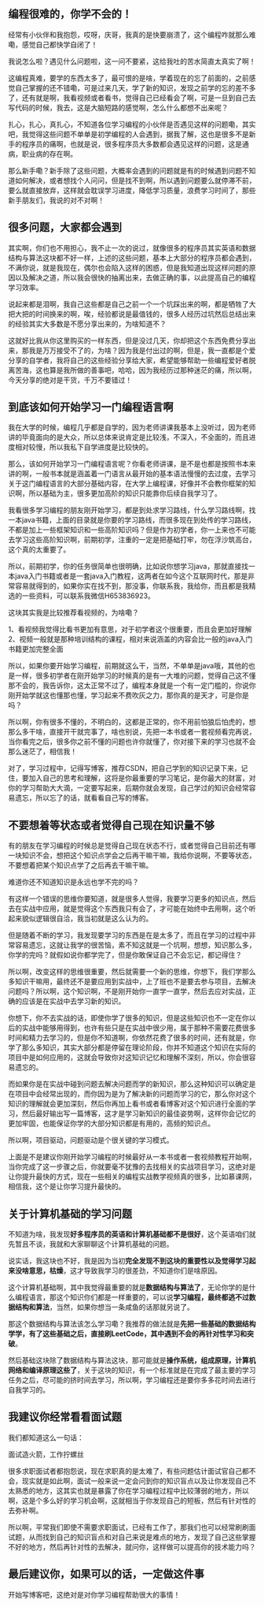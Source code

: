 ## 编程很难的，你学不会的！



经常有小伙伴和我抱怨，哎呀，庆哥，我真的是快要崩溃了，这个编程咋就那么难嘞，感觉自己都快学自闭了！



我说怎么啦？遇见什么问题啦，这一问不要紧，这给我吐的苦水简直太真实了啊！



这编程真难，要学的东西太多了，最可恨的是啥，学着现在的忘了前面的，之前感觉自己掌握的还不错嘞，可是过来几天，学了新的知识，发现之前学的忘的差不多了，还有就是啊，我看视频或者看书，觉得自己已经看会了啊，可是一旦到自己去写代码的时候，我去，这是大脑短路的感觉啊，怎么什么都想不出来呢？



扎心，扎心，真扎心，不知道各位学习编程的小伙伴是否遇见这样的问题嘞，其实吧，我觉得这些问题不单单是初学编程的人会遇到，据我了解，这也是很多不是新手的程序员的痛啊，也就是说，很多程序员大多数都会遇见这样的问题，这是通病，职业病的存在啊。



那么新手嘞？新手除了这些问题，大概率会遇到的问题就是有的时候遇到问题不知道如何解决，或者想找个人问问，但是找不到啊，所以遇到问题要么就停滞不前，要么就直接放弃，这样就会耽误学习进度，降低学习质量，浪费学习时间了，那些新手朋友们，我说的对不对啊！



## 很多问题，大家都会遇到



其实啊，你们也不用担心，我不止一次的说过，就像很多的程序员其实英语和数据结构与算法这块都不好一样，上述的这些问题，基本上大部分的程序员都会遇到，不满你说，就是我现在，偶尔也会陷入这样的困惑，但是我知道出现这样问题的原因以及解决之道，所以我会很快的抽离出来，去做正确的事，以此提高自己的编程学习效率。



说起来都是泪啊，我自己这些都是自己之前一个一个坑踩出来的啊，都是牺牲了大把大把的时间换来的啊，唉，经验都说是最值钱的，很多人经历过坑然后总结出来的经验其实大多数是不愿分享出来的，为啥知道不？



这就好比我从你这里购买的一样东西，但是没过几天，你却把这个东西免费分享出来，那我是万万接受不了的，为啥？因为我是付出过的啊，但是，我一直都是个爱分享的自学者，我将自己的这些经验分享给大家，希望能够帮助一些编程爱好者脱离苦海，这也算是我所做的善事吧，哈哈，因为我经历过那种迷茫的痛，所以啊，今天分享的绝对是干货，千万不要错过！



## 到底该如何开始学习一门编程语言啊



我在大学的时候，编程几乎都是自学的，因为老师讲课我基本上没听过，因为老师讲的毕竟面向的是大众，所以总体来说肯定是比较浅，不深入，不全面的，而且进度相对较慢，所以我私下自学进度是比较快的。



那么，该如何开始学习一门编程语言呢？你看老师讲课，是不是也都是按照书本来讲的啊，一般书本就是涵盖着一门语言从最开始的基本语法慢慢的去过度，去学习关于这门编程语言的大部分基础内容，在大学上编程课，好像并不会教你框架的知识啊，所以基础为主，很多更加高阶的知识只能靠你后续自我学习了。



我看很多学习编程的朋友刚开始学习，都是到处求学习路线，什么学习路线啊，找一本java书籍，上面的目录就是你要的学习路线，而很多现在到处传的学习路线，不都是加上一些框架知识和一些高阶知识吗？但是作为初学者，你一上来也不可能去学习这些高阶知识啊，前期初学，注重的一定是把基础打牢，勿在浮沙筑高台，这个真的太重要了。



所以，前期初学，你的任务很简单也很明确，比如说你想学习java，那就直接找一本java入门书籍或者是一套java入门教程，这两者在如今这个互联网时代，那是非常容易就得到的，如果你实在找不到，那没事，你联系我，我给你，而且都是我精选的一些资料，可以联系我微信H653836923。



这块其实我是比较推荐看视频的，为啥嘞？



1、看视频我觉得比看书更加有意思，对于初学者这个很重要，而且会更加好理解
2、视频一般就是那种培训结构的课程，相对来说涵盖的内容会比一般的java入门书籍更加完整全面



所以，如果你要开始学习编程，前期就这么干，当然，不单单是java哦，其他的也是一样，很多初学者在刚开始学习的时候真的是有一大堆的问题，觉得自己这不懂那不会的，我告诉你，这太正常不过了，编程本身就是一个有一定门槛的，你说你刚开始学就这也懂那也懂，学习起来不费吹灰之力，那你真的是天才，可是你是吗？



所以啊，你有很多不懂的，不明白的，这都是正常的，你不用前怕狼后怕虎的，想那么多干啥，直接开干就完事了，啥也别说，先把一本书或者一套视频看完再说，当你看完之后，很多你之前不懂的问题也许你就懂了，你对接下来的学习也就不会那么迷茫了，相信我！



对了，学习过程中，记得写博客，推荐CSDN，把自己学到的知识记录下来，记住，要加入自己的思考和理解，这将是你最重要的学习笔记，是你最大的财富，对你的学习帮助大大滴，一定要写起来，后期你就会发现，自己学过的知识会经常容易遗忘，所以忘了的话，就看看自己写的博客。



## 不要想着等状态或者觉得自己现在知识量不够



有的朋友在学习编程的时候总是觉得自己现在状态不行，或者觉得自己目前还有哪一块知识不会，想把这个知识点学会之后再干嘛干嘛，我给你说啊，不要等状态，不要想着把某个知识点学了之后再去干嘛干嘛。



难道你还不知道知识是永远也学不完的吗？



有这样一个错误的思维你要知道，就是很多人觉得，我要学习更多的知识点，然后去在实战中应用，就是觉得这个东西我只有会了，才可能在始终中去用啊，这个听起来貌似逻辑很自洽，我当初就是这么认为的。



但是随着不断的学习，我发现要学习的东西是在是太多了，而且在学习的过程中非常容易遗忘，这就让我学的很苦恼，素不知这就是一个坑啊，想想，知识那么多，你学的完吗？就假如说你都学完了，但是你敢保证自己不会忘记，都记得住？



所以啊，改变这样的思维很重要，然后就需要一个新的思维，你想下，我们学那么多知识干嘛用，最终还不是要应用到实战中，上了班也不是要去参与项目，去解决问题吗？所以啊，这个知识啊，不是刚开始你一直学一直学，然后去应对实战，正确的应该是在实战中去学习新的知识。



你想下，你不去实战的话，即使你学了很多的知识，但是这些知识也不一定在你以后的实战中能够用得到，也许有些只是在实战中很少用，属于那种不需要花费很多时间和精力去学习的，但是你不知道啊，你依然花费了很多的时间，还有就是，你学了那么多知识，其实大部分都是停留在理论阶段，你并不知道这个知识在实际的项目中是如何应用的，这就会导致你对这知识记忆和理解不深刻，所以，你会很容易遗忘的。



而如果你是在实战中碰到问题去解决问题而学的新知识，那么这种知识可以确定是在项目中会经常出现的，而你因为是为了解决新的问题而学习的它，那么你对这个知识的理解就会更加深刻，然后你再加上看书或者看博客对这个知识进行全面的学习，然后最好输出写一篇博客，这才是学习新知识的最佳姿势啊，这样你会记忆的更加牢固，也能保证你学的大部分知识都是有用的，高频的知识点。



所以啊，项目驱动，问题驱动是个很关键的学习模式。



上面是不是建议你刚开始学习编程的时候最好从一本书或者一套视频教程开始啊，当你完成了这一步骤之后，你就要毫不犹豫的去找相关的实战项目学习，这绝对是让你提升最快的方式，现在一些相关的编程实战教学视频真的很多，比如慕课网，相信我，这个是让你学习提升最快的。



## 关于计算机基础的学习问题



不知道为啥，我发现**好多程序员的英语和计算机基础都不是很好**，这个英语咱们就先暂且不谈，我就和大家聊聊这个计算机基础的问题。



说实话，我这块也不好，我是因为当初**完全发现不到这块的重要性以及觉得学习起来没啥意思，枯燥**，这才导致我学习的很差劲，不知道你们是啥原因。



这个计算机基础啊，其中我觉得最重要的就是**数据结构与算法了**，无论你学的是什么编程语言，那这个知识你们都是一样重要的，可以说**学习编程，最终都逃不过数据结构和算法**，当然，如果你想当一条咸鱼的话那就另说了。



那这个数据结构与算法该怎么学习嘞？我推荐的做法就是**先把一些基础的数据结构学学，有了这些基础之后，直接刷LeetCode，其中遇到不会的再针对性学习和突破**。



然后基础这块除了数据结构与算法这块，那可能就是**操作系统，组成原理，计算机网络和编译原理这些了**，关于这块的知识，有一个标准就是在完成了最主要的学习任务之后，尽可能的挤时间去学习，所以啊，学习编程还是要你多多花时间去进行自我学习的。



## 我建议你经常看看面试题



我们都知道这么一句话：



面试造火箭，工作拧螺丝



很多求职面试者都抱怨说，现在求职真的是太难了，有些问题估计面试官自己都不会，现实就是如此啊，面试一般来说一定会问到你的知识盲点以及让你发现自己不太熟悉的地方，这其实也就是暴露了你在学习编程过程中比较薄弱的地方，所以啊，这是个多么好的学习机会啊，这就相当于你发现自己的短板，然后有针对性的去弥补啊。



所以啊，平常我们即使不需要求职面试，已经有工作了，那我们也可以经常刷刷面试题，从而找到自己的知识盲点和对自己来说是难点的地方，发现了自己这些掌握不好的地方，然后再针对性的去解决，就问你，这样做可以提高你的技术能力吗？



## 最后建议你，如果可以的话，一定做这件事



开始写博客吧，这绝对是对你学习编程帮助很大的事情！